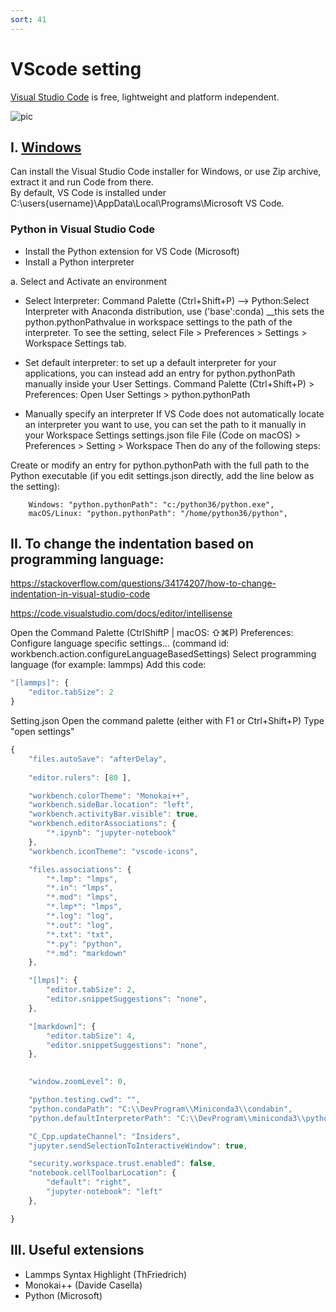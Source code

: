```yaml
---
sort: 41
---
```


# VScode setting

[Visual Studio Code](https://code.visualstudio.com/) is free, lightweight and platform independent.
 
![pic](https://upload.wikimedia.org/wikipedia/commons/thumb/9/9a/Visual_Studio_Code_1.35_icon.svg/113px-Visual_Studio_Code_1.35_icon.svg.png)


## I. [Windows](https://code.visualstudio.com/docs/setup/windows)

Can install the Visual Studio Code installer for Windows, or use Zip archive, extract it and run Code from there. <br>
By default, VS Code is installed under C:\users\{username}\AppData\Local\Programs\Microsoft VS Code.

### Python in Visual Studio Code
* Install the Python extension for VS Code (Microsoft)
* Install a Python interpreter

a. Select and Activate an environment
* Select Interpreter: Command Palette (Ctrl+Shift+P) --> Python:Select Interpreter
with Anaconda distribution, use ('base':conda)
__this sets the python.pythonPathvalue in workspace settings to the path of the interpreter. To see the setting, select File > Preferences > Settings > Workspace Settings tab.

* Set default interpreter: to set up a default interpreter for your applications, you can instead add an entry for python.pythonPath manually inside your User Settings.
Command Palette (Ctrl+Shift+P) > Preferences: Open User Settings > python.pythonPath

* Manually specify an interpreter
If VS Code does not automatically locate an interpreter you want to use, you can set the path to it manually in your Workspace Settings settings.json file
File (Code on macOS) > Preferences > Setting > Workspace
Then do any of the following steps:

Create or modify an entry for python.pythonPath with the full path to the Python executable (if you edit settings.json directly, add the line below as the setting):

        Windows: "python.pythonPath": "c:/python36/python.exe",
        macOS/Linux: "python.pythonPath": "/home/python36/python",



## II. To change the indentation based on programming language:

https://stackoverflow.com/questions/34174207/how-to-change-indentation-in-visual-studio-code

https://code.visualstudio.com/docs/editor/intellisense

Open the Command Palette (CtrlShiftP | macOS: ⇧⌘P)
Preferences: Configure language specific settings... (command id: workbench.action.configureLanguageBasedSettings)
Select programming language (for example: lammps)
Add this code:

```js
"[lammps]": {
    "editor.tabSize": 2
}
```


Setting.json
Open the command palette (either with F1 or Ctrl+Shift+P)
Type "open settings"
```js
{
    "files.autoSave": "afterDelay",
    
    "editor.rulers": [80 ],

    "workbench.colorTheme": "Monokai++",
    "workbench.sideBar.location": "left",
    "workbench.activityBar.visible": true,
    "workbench.editorAssociations": {
        "*.ipynb": "jupyter-notebook"
    },
    "workbench.iconTheme": "vscode-icons",

    "files.associations": {
        "*.lmp": "lmps",
        "*.in": "lmps",
        "*.mod": "lmps",
        "*.lmp*": "lmps",
        "*.log": "log",
        "*.out": "log",
        "*.txt": "txt",
        "*.py": "python",
        "*.md": "markdown"
    },

    "[lmps]": {
        "editor.tabSize": 2,
        "editor.snippetSuggestions": "none",
    },

    "[markdown]": {
        "editor.tabSize": 4,
        "editor.snippetSuggestions": "none",
    },
   

    "window.zoomLevel": 0,

    "python.testing.cwd": "",
    "python.condaPath": "C:\\DevProgram\\Miniconda3\\condabin",
    "python.defaultInterpreterPath": "C:\\DevProgram\\miniconda3\\python.exe",

    "C_Cpp.updateChannel": "Insiders",
    "jupyter.sendSelectionToInteractiveWindow": true,

    "security.workspace.trust.enabled": false,
    "notebook.cellToolbarLocation": {
        "default": "right",
        "jupyter-notebook": "left"
    },

}
```


## III. Useful extensions
- Lammps Syntax Highlight       (ThFriedrich)
- Monokai++                     (Davide Casella)
- Python                        (Microsoft)